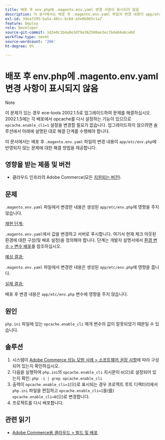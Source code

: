 ```yaml
---
title: 배포 후 env.php에 .magento.env.yaml 변경 사항이 표시되지 않음
description: 이 문서에서는 배포 후 .magento.env.yaml 파일의 변경 내용이 app/etc/env.php에 반영되지 않는 문제에 대한 해결 방법을 제공합니다.
exl-id: 39ea7295-ba5a-40cc-bc68-a5e0b965c1a7
feature: Deploy
role: Developer
source-git-commit: 1d2e0c1b4a8e3d79a362500ee3ec7bde84a6ce0d
workflow-type: tm+mt
source-wordcount: '266'
ht-degree: 0%

---
```


# 배포 후 env.php에 .magento.env.yaml 변경 사항이 표시되지 않음

>[!NOTE]
>
>이 문제가 있는 경우 ece-tools 2002.1.5로 업그레이드하여 문제를 해결하십시오. 2002.1.5에는 각 배포에서 opcache를 다시 설정하는 기능이 있으므로 `opcache.enable_cli=1` 설정을 변경할 필요가 없습니다. 업그레이드하지 않으려면 솔루션에서 아래에 설명된 대로 해결 단계를 수행해야 합니다.

이 문서에서는 배포 후 `.magento.env.yaml` 파일의 변경 내용이 `app/etc/env.php`에 반영되지 않는 문제에 대한 해결 방법을 제공합니다.

## 영향을 받는 제품 및 버전

* 클라우드 인프라의 Adobe Commerce(모든 [지원되는 버전](https://magento.com/sites/default/files/magento-software-lifecycle-policy.pdf)).

## 문제

`.magento.env.yaml` 파일에서 변경한 내용은 생성된 `app/etc/env.php`에 영향을 주지 않습니다.

<u>재현 단계:</u>

`.magento.env.yaml`에서 값을 변경하고 서버로 푸시합니다. 여기서 현재 체크 아웃된 환경에 대한 구성(및 배포 설정)을 정의해야 합니다. 단계는 개발자 설명서에서 [환경 변수 > 변수 배포](https://devdocs.magento.com/cloud/env/variables-deploy.html)를 참조하십시오.

<u>예상 결과:</u>

`.magento.env.yaml` 파일에서 변경한 내용은 생성된 `app/etc/env.php`에 영향을 줍니다.

<u>실제 결과:</u>

배포 후 변경 내용은 `app/etc/env.php` 변수에 영향을 주지 않습니다.

## 원인

`php.ini` 파일에 있는 `opcache.enable_cli` 매개 변수의 값이 잘못되었기 때문일 수 있습니다.

## 솔루션

1. 시스템이 [Adobe Commerce 성능 모범 사례 > 소프트웨어 권장 사항](https://devdocs.magento.com/guides/v2.4/performance-best-practices/software.html)에 따라 구성되어 있는지 확인하십시오.
1. 다음을 실행하여 `php.ini`의 `opcache.enable_cli` 지시문이 `0`(으)로 설정되어 있는지 확인: `php -i | grep opcache.enable_cli`
1. 출력이 `opcache.enable_cli=1`(으)로 표시되는 경우 프로젝트 루트 디렉터리에서 `php.ini` 파일을 편집하고 `opcache.enable_cli=1`을(를) `opcache.enable_cli=0`(으)로 변경합니다.
1. 프로젝트를 다시 배포합니다.

## 관련 읽기

* [Adobe Commerce용 클라우드 > 빌드 및 배포](https://devdocs.magento.com/cloud/project/magento-env-yaml.html).
